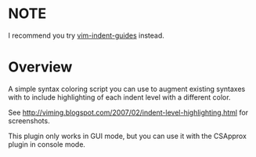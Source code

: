 NOTE
====

I recommend you try [vim-indent-guides](https://github.com/nathanaelkane/vim-indent-guides) instead.

Overview
====

A simple syntax coloring script you can use to augment existing syntaxes with
to include highlighting of each indent level with a different color. 

See http://viming.blogspot.com/2007/02/indent-level-highlighting.html for
screenshots.

This plugin only works in GUI mode, but you can use it with the CSApprox
plugin in console mode.
